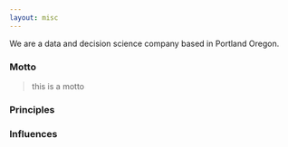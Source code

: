 ```yaml
---
layout: misc
---
```


We are a data and decision science company based in Portland Oregon.

### Motto

> this is a motto

### Principles


### Influences

